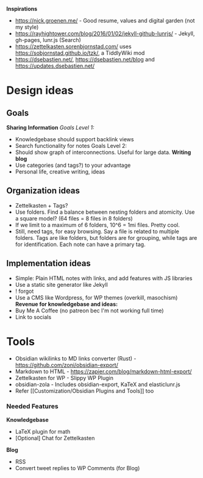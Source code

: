 **Inspirations**
- https://nick.groenen.me/ - Good resume, values and digital garden (not my style)
- https://rayhightower.com/blog/2016/01/02/jekyll-github-lunrjs/ - Jekyll, gh-pages, lunr.js (Search)
 - https://zettelkasten.sorenbjornstad.com/ uses https://sobjornstad.github.io/tzk/, a TiddlyWiki mod
 - https://dsebastien.net/, https://dsebastien.net/blog and https://updates.dsebastien.net/
# Design ideas
## Goals
**Sharing Information**
*Goals Level 1:*
- Knowledgebase should support backlink views
- Search functionality for notes
Goals Level 2:
- Should show graph of interconnections. Useful for large data.
**Writing blog**
- Use categories (and tags?) to your advantage
- Personal life, creative writing, ideas

## Organization ideas
- Zettelkasten + Tags?
- Use folders. Find a balance between nesting folders and atomicity. Use a square model? (64 files = 8 files in 8 folders)
- If we limit to a maximum of 6 folders, 10^6 = 1mi files. Pretty cool.
- Still, need tags, for easy browsing. Say a file is related to multiple folders. Tags are like folders, but folders are for grouping, while tags are for identification. Each note can have a primary tag.

## Implementation ideas
- Simple: Plain HTML notes with links, and add features with JS libraries
- Use a static site generator like Jekyll
- ! forgot
- Use a CMS like Wordpress, for WP themes (overkill, masochism)
**Revenue for knowledgebase and ideas:**
- Buy Me A Coffee (no patreon bec I'm not working full time)
- Link to socials

# Tools
- Obsidian wikilinks to MD links converter (Rust) - https://github.com/zoni/obsidian-export/
- Markdown to HTML - https://zapier.com/blog/markdown-html-export/
- Zettelkasten for WP - Slippy WP Plugin
- obsidian-zola - Includes obsidian-export, KaTeX and elasticlunr.js
- Refer [[Customization/Obsidian Plugins and Tools]] too

### Needed Features

**Knowledgebase**
- LaTeX plugin for math
- [Optional] Chat for Zettelkasten

**Blog**
- RSS
- Convert tweet replies to WP Comments (for Blog)